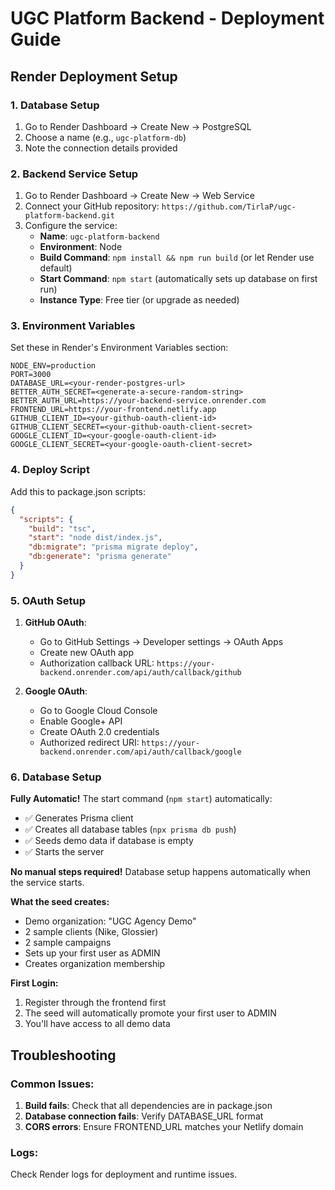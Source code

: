 # UGC Platform Backend - Deployment Guide

## Render Deployment Setup

### 1. Database Setup
1. Go to Render Dashboard → Create New → PostgreSQL
2. Choose a name (e.g., `ugc-platform-db`)
3. Note the connection details provided

### 2. Backend Service Setup
1. Go to Render Dashboard → Create New → Web Service
2. Connect your GitHub repository: `https://github.com/TirlaP/ugc-platform-backend.git`
3. Configure the service:
   - **Name**: `ugc-platform-backend`
   - **Environment**: Node
   - **Build Command**: `npm install && npm run build` (or let Render use default)
   - **Start Command**: `npm start` (automatically sets up database on first run)
   - **Instance Type**: Free tier (or upgrade as needed)

### 3. Environment Variables
Set these in Render's Environment Variables section:

```
NODE_ENV=production
PORT=3000
DATABASE_URL=<your-render-postgres-url>
BETTER_AUTH_SECRET=<generate-a-secure-random-string>
BETTER_AUTH_URL=https://your-backend-service.onrender.com
FRONTEND_URL=https://your-frontend.netlify.app
GITHUB_CLIENT_ID=<your-github-oauth-client-id>
GITHUB_CLIENT_SECRET=<your-github-oauth-client-secret>
GOOGLE_CLIENT_ID=<your-google-oauth-client-id>
GOOGLE_CLIENT_SECRET=<your-google-oauth-client-secret>
```

### 4. Deploy Script
Add this to package.json scripts:
```json
{
  "scripts": {
    "build": "tsc",
    "start": "node dist/index.js",
    "db:migrate": "prisma migrate deploy",
    "db:generate": "prisma generate"
  }
}
```

### 5. OAuth Setup
1. **GitHub OAuth**:
   - Go to GitHub Settings → Developer settings → OAuth Apps
   - Create new OAuth app
   - Authorization callback URL: `https://your-backend.onrender.com/api/auth/callback/github`

2. **Google OAuth**:
   - Go to Google Cloud Console
   - Enable Google+ API
   - Create OAuth 2.0 credentials
   - Authorized redirect URI: `https://your-backend.onrender.com/api/auth/callback/google`

### 6. Database Setup
**Fully Automatic!** The start command (`npm start`) automatically:
- ✅ Generates Prisma client
- ✅ Creates all database tables (`npx prisma db push`)
- ✅ Seeds demo data if database is empty
- ✅ Starts the server

**No manual steps required!** Database setup happens automatically when the service starts.

**What the seed creates:**
- Demo organization: "UGC Agency Demo"
- 2 sample clients (Nike, Glossier)
- 2 sample campaigns
- Sets up your first user as ADMIN
- Creates organization membership

**First Login:**
1. Register through the frontend first
2. The seed will automatically promote your first user to ADMIN
3. You'll have access to all demo data

## Troubleshooting

### Common Issues:
1. **Build fails**: Check that all dependencies are in package.json
2. **Database connection fails**: Verify DATABASE_URL format
3. **CORS errors**: Ensure FRONTEND_URL matches your Netlify domain

### Logs:
Check Render logs for deployment and runtime issues.